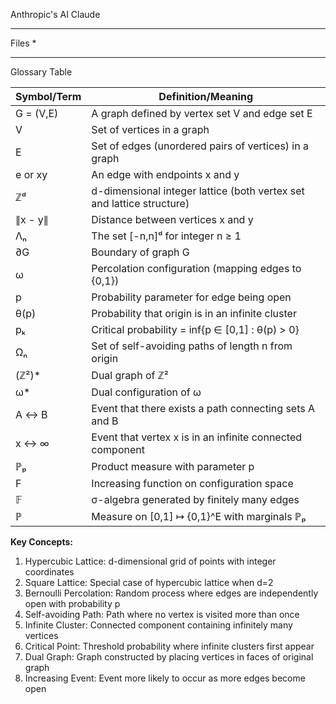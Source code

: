 Anthropic's AI Claude

- - - - 

Files
* 

- - - -

Glossary Table

| Symbol/Term | Definition/Meaning |
|------------|-------------------|
| G = (V,E) | A graph defined by vertex set V and edge set E |
| V | Set of vertices in a graph |
| E | Set of edges (unordered pairs of vertices) in a graph |
| e or xy | An edge with endpoints x and y |
| ℤᵈ | d-dimensional integer lattice (both vertex set and lattice structure) |
| ∥x - y∥ | Distance between vertices x and y |
| Λₙ | The set [-n,n]ᵈ for integer n ≥ 1 |
| ∂G | Boundary of graph G |
| ω | Percolation configuration (mapping edges to {0,1}) |
| p | Probability parameter for edge being open |
| θ(p) | Probability that origin is in an infinite cluster |
| pₖ | Critical probability = inf{p ∈ [0,1] : θ(p) > 0} |
| Ωₙ | Set of self-avoiding paths of length n from origin |
| (ℤ²)* | Dual graph of ℤ² |
| ω* | Dual configuration of ω |
| A ↔ B | Event that there exists a path connecting sets A and B |
| x ↔ ∞ | Event that vertex x is in an infinite connected component |
| ℙₚ | Product measure with parameter p |
| F | Increasing function on configuration space |
| 𝔽 | σ-algebra generated by finitely many edges |
| ℙ | Measure on [0,1] ↦ {0,1}^E with marginals ℙₚ |

**Key Concepts:**
1. Hypercubic Lattice: d-dimensional grid of points with integer coordinates
2. Square Lattice: Special case of hypercubic lattice when d=2
3. Bernoulli Percolation: Random process where edges are independently open with probability p
4. Self-avoiding Path: Path where no vertex is visited more than once
5. Infinite Cluster: Connected component containing infinitely many vertices
6. Critical Point: Threshold probability where infinite clusters first appear
7. Dual Graph: Graph constructed by placing vertices in faces of original graph
8. Increasing Event: Event more likely to occur as more edges become open
